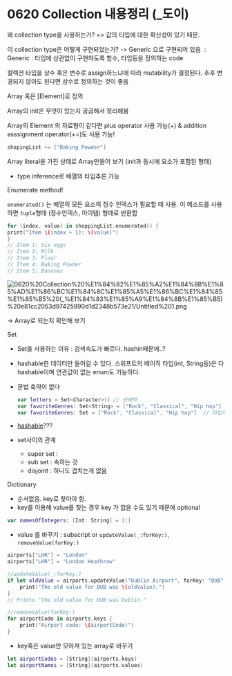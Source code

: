 # 0620 Collection 내용정리 (_도이)

왜 collection type을 사용하는가? => 값의 타입에 대한 확신성이 있기 때문.

이 collection type은 어떻게 구현되었는가? -> Generic 으로 구현되어 있음  :  Generic : 타입에 상관없이 구현하도록 함수, 타입등을 정의하는 code

컬렉션 타입을 상수 혹은 변수로 assign하느냐에 따라 mutability가 결정된다. 추후 변경되지 않아도 된다면 상수로 정의하는 것이 좋음

Array<Element> 혹은 [Element]로 정의

Array의 init은 무엇이 있는지 궁금해서 정리해봄
	


Array의 Element 의 자료형이 같다면 plus operator 사용 가능(+)  & addition asssignment operator(+=)도 사용 가능! 

```swift
shopingList += ["Baking Powder"]
```

Array literal을 가진 상태로 Array만들어 보기 (init과 동시에 요소가 포함된 형태)

- type inference로 배열의 타입추론 가능

Enumerate method!

`enumerated()` 는 배열의 모든 요소의 정수 인덱스가 필요할 때 사용. 이 메소드를 사용하면 `tuple`형태 (정수인덱스, 아이템) 형태로 반환함

```swift
for (index, value) in shoppingList.enumerated() {
print("Item \(index + 1): \(value)")
}
// Item 1: Six eggs
// Item 2: Milk
// Item 3: Flour
// Item 4: Baking Powder
// Item 5: Bananas
```

![0620%20Collection%20%E1%84%82%E1%85%A2%E1%84%8B%E1%85%AD%E1%86%BC%E1%84%8C%E1%85%A5%E1%86%BC%E1%84%85%E1%85%B5%20(_%E1%84%83%E1%85%A9%E1%84%8B%E1%85%B5)%20e81cc2053d97425990d1d2348b573e21/Untitled%201.png](0620%20Collection%20%E1%84%82%E1%85%A2%E1%84%8B%E1%85%AD%E1%86%BC%E1%84%8C%E1%85%A5%E1%86%BC%E1%84%85%E1%85%B5%20(_%E1%84%83%E1%85%A9%E1%84%8B%E1%85%B5)%20e81cc2053d97425990d1d2348b573e21/Untitled%201.png)

→ Array로 되는지 확인해 보기 

Set

- Set을 사용하는 이유 : 검색속도가 빠르다. hashin때문에..?
- hashable한 데이터만 들어갈 수 있다. 스위프트의 베이직 타입(int, String등)은 다 hashable이며 연관값이 없는 enum도 가능하다.
- 문법 축약이 없다

    ```swift
    var letters = Set<Character>() // 빈배역 
    var favoriteGenres: Set<String> = ["Rock", "Classical", "Hip hop"]
    var favoriteGenres: Set = ["Rock", "Classical", "Hip hop"]  // 타입추론
    ```

- [hashable](https://zeddios.tistory.com/498)???

- set사이의 관계
    - super set :
    - sub set : 속하는 것
    - disjoint : 하나도 겹치는게 없음

Dictionary

- 순서없음. key로 찾아야 함.
- key를 이용해 value를 찾는 경우 key 가 없을 수도 있기 때문에 optional

```swift
var namesOfIntegers: [Int: String] = [:]
```

- value 를 바꾸기  :  subscript or `updateValue(_:forKey:)`, `removeValue(forKey:)`

```swift
airports["LHR"] = "London"
airports["LHR"] = "London Heathrow"

//updateValue(_:forKey:)
if let oldValue = airports.updateValue("Dublin Airport", forKey: "DUB") {
    print("The old value for DUB was \(oldValue).")
}
// Prints "The old value for DUB was Dublin."

//removeValue(forKey:)
for airportCode in airports.keys {
	print("Airport code: \(airportCode)")
}
```

- key혹은 value만 모아져 있는 array로 바꾸기

```swift
let airportCodes = [String](airports.keys)
let airportNames = [String](airports.values)
```
